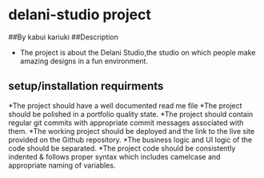 # delani-studio project
##By kabui kariuki
##Description
* The project is about the Delani Studio,the studio on which people make amazing designs in a fun environment.
## setup/installation requirments
*The project should have a well documented read me file
*The project should be polished in a portfolio quality state.
*The project should contain regular git commits with appropriate commit messages associated with them.
*The working project should be deployed and the link to the live site provided on the Github repository.
*The business logic and UI logic of the code should be separated.
*The project code should be consistently indented & follows proper syntax which includes camelcase and appropriate naming of variables.
